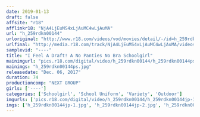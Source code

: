 ```yaml
---
date: 2019-01-13
draft: false
affsite: "r18"
afflinkr18: "NjA4LjEuMS4xLjAuMC4wLjAuMA"
url: "h_259rdkn00144"
urloriginal: "http://www.r18.com/videos/vod/movies/detail/-/id=h_259rdkn00144"
urlfinal: "http://media.r18.com/track/NjA4LjEuMS4xLjAuMC4wLjAuMA/videos/vod/movies/detail/-/id=h_259rdkn00144"
samplevid: "----"
title: "I Feel A Draft! A No Panties No Bra Schoolgirl"
mainimgurl: "pics.r18.com/digital/video/h_259rdkn00144/h_259rdkn00144ps.jpg"
mainimgs: "h_259rdkn00144ps.jpg"
releasedate: "Dec. 06, 2017"
duration: 74
productioncomp: "NEXT GROUP"
girls: ['----']
categories: ['Schoolgirl', 'School Uniform', 'Variety', 'Outdoor']
imgurls: ['pics.r18.com/digital/video/h_259rdkn00144/h_259rdkn00144jp-1.jpg', 'pics.r18.com/digital/video/h_259rdkn00144/h_259rdkn00144jp-2.jpg', 'pics.r18.com/digital/video/h_259rdkn00144/h_259rdkn00144jp-3.jpg', 'pics.r18.com/digital/video/h_259rdkn00144/h_259rdkn00144jp-4.jpg', 'pics.r18.com/digital/video/h_259rdkn00144/h_259rdkn00144jp-5.jpg', 'pics.r18.com/digital/video/h_259rdkn00144/h_259rdkn00144jp-6.jpg', 'pics.r18.com/digital/video/h_259rdkn00144/h_259rdkn00144jp-7.jpg', 'pics.r18.com/digital/video/h_259rdkn00144/h_259rdkn00144jp-8.jpg', 'pics.r18.com/digital/video/h_259rdkn00144/h_259rdkn00144jp-9.jpg', 'pics.r18.com/digital/video/h_259rdkn00144/h_259rdkn00144jp-10.jpg', 'pics.r18.com/digital/video/h_259rdkn00144/h_259rdkn00144jp-11.jpg', 'pics.r18.com/digital/video/h_259rdkn00144/h_259rdkn00144jp-12.jpg', 'pics.r18.com/digital/video/h_259rdkn00144/h_259rdkn00144jp-13.jpg', 'pics.r18.com/digital/video/h_259rdkn00144/h_259rdkn00144jp-14.jpg', 'pics.r18.com/digital/video/h_259rdkn00144/h_259rdkn00144jp-15.jpg', 'pics.r18.com/digital/video/h_259rdkn00144/h_259rdkn00144jp-16.jpg', 'pics.r18.com/digital/video/h_259rdkn00144/h_259rdkn00144jp-17.jpg', 'pics.r18.com/digital/video/h_259rdkn00144/h_259rdkn00144jp-18.jpg', 'pics.r18.com/digital/video/h_259rdkn00144/h_259rdkn00144jp-19.jpg', 'pics.r18.com/digital/video/h_259rdkn00144/h_259rdkn00144jp-20.jpg']
imgs: ['h_259rdkn00144jp-1.jpg', 'h_259rdkn00144jp-2.jpg', 'h_259rdkn00144jp-3.jpg', 'h_259rdkn00144jp-4.jpg', 'h_259rdkn00144jp-5.jpg', 'h_259rdkn00144jp-6.jpg', 'h_259rdkn00144jp-7.jpg', 'h_259rdkn00144jp-8.jpg', 'h_259rdkn00144jp-9.jpg', 'h_259rdkn00144jp-10.jpg', 'h_259rdkn00144jp-11.jpg', 'h_259rdkn00144jp-12.jpg', 'h_259rdkn00144jp-13.jpg', 'h_259rdkn00144jp-14.jpg', 'h_259rdkn00144jp-15.jpg', 'h_259rdkn00144jp-16.jpg', 'h_259rdkn00144jp-17.jpg', 'h_259rdkn00144jp-18.jpg', 'h_259rdkn00144jp-19.jpg', 'h_259rdkn00144jp-20.jpg']
---
```

